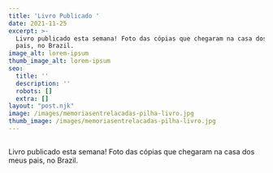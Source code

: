 ```yaml
---
title: 'Livro Publicado '
date: 2021-11-25
excerpt: >-
  Livro publicado esta semana! Foto das cópias que chegaram na casa dos meus
  pais, no Brazil.
image_alt: lorem-ipsum
thumb_image_alt: lorem-ipsum
seo:
  title: ''
  description: ''
  robots: []
  extra: []
layout: "post.njk"
image: /images/memoriasentrelacadas-pilha-livro.jpg
thumb_image: /images/memoriasentrelacadas-pilha-livro.jpg
---
```

##

Livro publicado esta semana! Foto das cópias que chegaram na casa dos meus pais, no Brazil.
